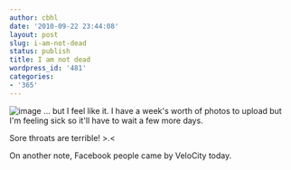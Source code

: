 ```yaml
---
author: cbhl
date: '2010-09-22 23:44:08'
layout: post
slug: i-am-not-dead
status: publish
title: I am not dead
wordpress_id: '481'
categories:
- '365'
---
```


![image](http://blog.azuresky.ca/blog/wp-content/uploads/2010/09/wpid-IMG_20100922_223302.jpg)
... but I feel like it. I have a week's worth of photos to upload but
I'm feeling sick so it'll have to wait a few more days.

Sore throats are terrible! \>.<

On another note, Facebook people came by VeloCity today.
